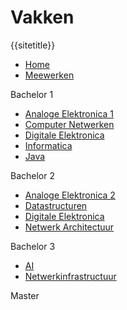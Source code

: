 # Vakken

{{sitetitle}}
* [Home](/)
* [Meewerken](/meewerken)

Bachelor 1

* [Analoge Elektronica 1](/analoge1)
* [Computer Netwerken](/Computer-Netwerken)
* [Digitale Elektronica](/DigitaleElektronica)
* [Informatica](/Informatica)
* [Java](/Java)

Bachelor 2

* [Analoge Elektronica 2](/analoge2)
* [Datastructuren](/Datastructuren)
* [Digitale Elektronica](/DigitaleElektronica)
* [Netwerk Architectuur](/Netwerk-Architectuur)

Bachelor 3

* [AI](/AI)
* [Netwerkinfrastructuur](/Infrastructuur)

Master